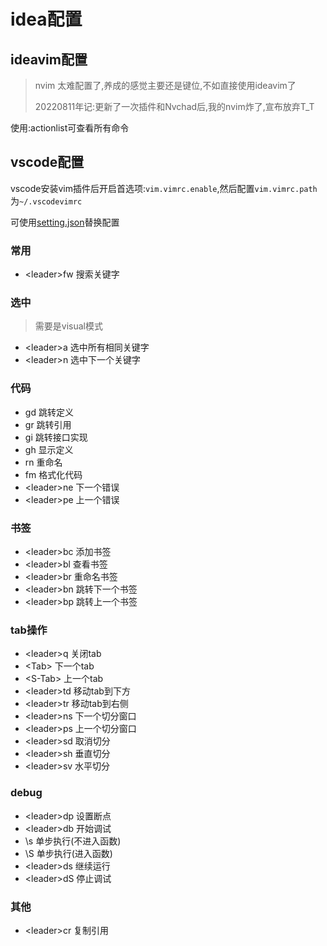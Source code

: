 # idea配置

## ideavim配置
> nvim 太难配置了,养成的感觉主要还是键位,不如直接使用ideavim了
> 
> 20220811年记:更新了一次插件和Nvchad后,我的nvim炸了,宣布放弃T_T

使用:actionlist可查看所有命令

## vscode配置
vscode安装vim插件后开启首选项:`vim.vimrc.enable`,然后配置`vim.vimrc.path`为`~/.vscodevimrc`

可使用[setting.json](setting.json)替换配置

### 常用

- \<leader>fw 搜索关键字

### 选中
> 需要是visual模式
- \<leader>a 选中所有相同关键字
- \<leader>n 选中下一个关键字

### 代码

- gd 跳转定义
- gr 跳转引用
- gi 跳转接口实现
- gh 显示定义
- rn 重命名
- fm 格式化代码
- \<leader>ne 下一个错误
- \<leader>pe 上一个错误

### 书签

- \<leader>bc 添加书签
- \<leader>bl 查看书签
- \<leader>br 重命名书签
- \<leader>bn 跳转下一个书签
- \<leader>bp 跳转上一个书签

### tab操作

- \<leader>q 关闭tab
- \<Tab> 下一个tab
- \<S-Tab> 上一个tab
- \<leader>td 移动tab到下方
- \<leader>tr 移动tab到右侧
- \<leader>ns 下一个切分窗口
- \<leader>ps 上一个切分窗口
- \<leader>sd 取消切分
- \<leader>sh 垂直切分
- \<leader>sv 水平切分

### debug

- \<leader>dp 设置断点
- \<leader>db 开始调试
- \\s 单步执行(不进入函数)
- \\S 单步执行(进入函数)
- \<leader>ds 继续运行
- \<leader>dS 停止调试

### 其他

- \<leader>cr 复制引用

